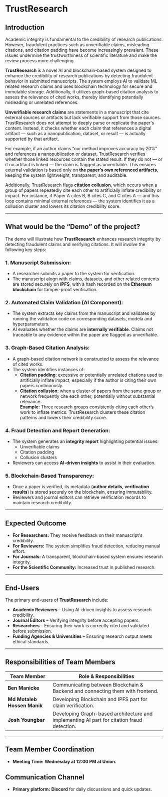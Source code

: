 # TrustResearch

## Introduction
Academic integrity is fundamental to the credibility of research publications. However, fraudulent practices such as unverifiable claims, misleading citations, and citation padding have become increasingly prevalent. These issues undermine the trustworthiness of scientific literature and make the review process more challenging.

**TrustResearch** is a novel AI and blockchain-based system designed to enhance the credibility of research publications by detecting fraudulent behavior in submitted manuscripts. The system employs AI to validate ML related research claims and uses blockchain technology for secure and immutable storage. Additionally, it utilizes graph-based citation analysis to assess the relevance of cited works, thereby identifying potentially misleading or unrelated references.

**Unverifiable research claims** are statements in a manuscript that cite external sources or artifacts but lack verifiable support from those sources. TrustResearch does not attempt to deeply parse or replicate the paper's content. Instead, it checks whether each claim that references a digital artifact — such as a nanopublication, dataset, or result — is actually supported by that artifact.

For example, if an author claims “our method improves accuracy by 20%” and references a nanopublication or dataset, TrustResearch verifies whether those linked resources contain the stated result. If they do not — or if no artifact is linked — the claim is flagged as unverifiable. This ensures external validation is based only on **the paper’s own referenced artifacts**, keeping the system lightweight, transparent, and auditable.

Additionally, TrustResearch flags **citation collusion**, which occurs when a group of papers repeatedly cite each other to artificially inflate credibility or impact. For instance, if Paper A cites B, B cites C, and C cites A — and this loop contains minimal external references — the system identifies it as a collusion cluster and lowers its citation credibility score.


---

## What would be the “Demo” of the project?

The demo will illustrate how **TrustResearch** enhances research integrity by detecting fraudulent claims and verifying citations. It will involve the following key steps:

### 1. Manuscript Submission:
- A researcher submits a paper to the system for verification.
- The manuscript alogn with claims, datasets, and other related contents are stored securely on **IPFS**, with a hash recorded on the **Ethereum blockchain** for tamper-proof verification.

### 2. Automated Claim Validation (AI Component):
- The system extracts key claims from the manuscript and validates by running the validation code on corresponding datasets, modela and hyperparameters.
- AI evaluates whether the claims are **internally verifiable**. Claims not traceable to any evidence within the paper are flagged as unverifiable.

### 3. Graph-Based Citation Analysis:
- A graph-based citation network is constructed to assess the relevance of cited works.
- The system identifies instances of:
  - **Citation padding**: excessive or potentially unrelated citations used to artificially inflate impact, especially if the author is citing their own papers continuously.
  - **Citation collusion**: when a cluster of papers from the same group or network frequently cite each other, potentially without substantial relevance.  
    **Example:** Three research groups consistently citing each other’s work to inflate metrics. TrustResearch clusters these citation patterns and lowers their credibility score.

### 4. Fraud Detection and Report Generation:
- The system generates an **integrity report** highlighting potential issues:
  - Unverifiable claims  
  - Citation padding  
  - Collusion clusters
- Reviewers can access **AI-driven insights** to assist in their evaluation.

### 5. Blockchain-Based Transparency:
- Once a paper is verified, its metadata (**author details, verification results**) is stored securely on the blockchain, ensuring immutability.
- Reviewers and journal editors can retrieve verification records to maintain research credibility.

---

## Expected Outcome
- **For Researchers:** They receive feedback on their manuscript's credibility.
- **For Reviewers:** The system simplifies fraud detection, reducing manual effort.
- **For Journals:** A transparent, blockchain-based system ensures research integrity.
- **For the Scientific Community:** Increased trust in published research.

---

## End-Users
The primary end-users of **TrustResearch** include:
- **Academic Reviewers** – Using AI-driven insights to assess research credibility.
- **Journal Editors** – Verifying integrity before accepting papers.
- **Researchers** – Ensuring their work is correctly cited and validated before submission.
- **Funding Agencies & Universities** – Ensuring research output meets ethical standards.

---

## Responsibilities of Team Members

| Team Member              | Role & Responsibilities                                                                 |
|--------------------------|------------------------------------------------------------------------------------------|
| **Ben Manicke**          | Communicating between Blockchain & Backend and connecting them with frontend.            |
| **Md Motaleb Hossen Manik** | Developing Blockchain and IPFS part for claim verification.                           |
| **Josh Youngbar**        | Developing Graph-based architecture and implementing AI part for citation fraud detection. |

---

## Team Member Coordination
- **Meeting Time:** **Wednesday at 12:00 PM at Union.**

## Communication Channel
- **Primary platform:** **Discord** for daily discussions and quick updates.

